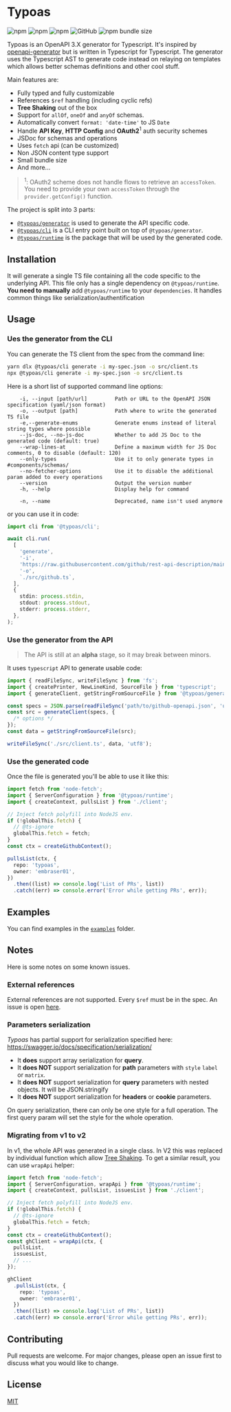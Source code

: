 # Typoas

![npm](https://img.shields.io/npm/v/@typoas/cli?label=cli%40npm)
![npm](https://img.shields.io/npm/v/@typoas/generator?label=generator%40npm)
![npm](https://img.shields.io/npm/v/@typoas/runtime?label=runtime%40npm)
![GitHub](https://img.shields.io/github/license/embraser01/typoas)
![npm bundle size](https://img.shields.io/bundlephobia/minzip/@typoas/runtime)

Typoas is an OpenAPI 3.X generator for Typescript. It's inspired by [openapi-generator](https://openapi-generator.tech/)
but is written in Typescript for Typescript. The generator uses the Typescript AST to generate code instead on relaying
on templates which allows better schemas definitions and other cool stuff.

Main features are:

- Fully typed and fully customizable
- References `$ref` handling (including cyclic refs)
- **Tree Shaking** out of the box
- Support for `allOf`, `oneOf` and `anyOf` schemas.
- Automatically convert `format: 'date-time'` to JS `Date`
- Handle **API Key**, **HTTP Config** and **OAuth2**<sup>1</sup> auth security schemes
- JSDoc for schemas and operations
- Uses `fetch` api (can be customized)
- Non JSON content type support
- Small bundle size
- And more...

> <sup>1</sup>: OAuth2 scheme does not handle flows to retrieve an `accessToken`.
> You need to provide your own `accessToken` through the `provider.getConfig()` function.

The project is split into 3 parts:

- [`@typoas/generator`](./packages/typoas-generator) is used to generate the API specific code.
- [`@typoas/cli`](./packages/typoas-cli) is a CLI entry point built on top of `@typoas/generator`.
- [`@typoas/runtime`](./packages/typoas-runtime) is the package that will be used by the generated code.

## Installation

It will generate a single TS file containing all the code specific to the underlying API.
This file only has a single dependency on `@typoas/runtime`.
**You need to manually** add `@typoas/runtime` to your `dependencies`.
It handles common things like serialization/authentification

## Usage

### Ues the generator from the CLI

You can generate the TS client from the spec from the command line:

```bash
yarn dlx @typoas/cli generate -i my-spec.json -o src/client.ts
npx @typoas/cli generate -i my-spec.json -o src/client.ts
```

Here is a short list of supported command line options:

```
    -i, --input [path/url]         Path or URL to the OpenAPI JSON specification (yaml/json format)
    -o, --output [path]            Path where to write the generated TS file
    -e,--generate-enums            Generate enums instead of literal string types where possible
    --js-doc, --no-js-doc          Whether to add JS Doc to the generated code (default: true)
    --wrap-lines-at                Define a maximum width for JS Doc comments, 0 to disable (default: 120)
    --only-types                   Use it to only generate types in #components/schemas/
    --no-fetcher-options           Use it to disable the additional param added to every operations
    --version                      Output the version number
    -h, --help                     Display help for command

    -n, --name                     Deprecated, name isn't used anymore
```

or you can use it in code:

```ts
import cli from '@typoas/cli';

await cli.run(
  [
    'generate',
    '-i',
    'https://raw.githubusercontent.com/github/rest-api-description/main/descriptions/api.github.com/api.github.com.yaml',
    '-o',
    `./src/github.ts`,
  ],
  {
    stdin: process.stdin,
    stdout: process.stdout,
    stderr: process.stderr,
  },
);
```

### Use the generator from the API

> The API is still at an **alpha** stage, so it may break between minors.

It uses `typescript` API to generate usable code:

```typescript
import { readFileSync, writeFileSync } from 'fs';
import { createPrinter, NewLineKind, SourceFile } from 'typescript';
import { generateClient, getStringFromSourceFile } from '@typoas/generator';

const specs = JSON.parse(readFileSync('path/to/github-openapi.json', 'utf8'));
const src = generateClient(specs, {
  /* options */
});
const data = getStringFromSourceFile(src);

writeFileSync('./src/client.ts', data, 'utf8');
```

### Use the generated code

Once the file is generated you'll be able to use it like this:

```typescript
import fetch from 'node-fetch';
import { ServerConfiguration } from '@typoas/runtime';
import { createContext, pullsList } from './client';

// Inject fetch polyfill into NodeJS env.
if (!globalThis.fetch) {
  // @ts-ignore
  globalThis.fetch = fetch;
}
const ctx = createGithubContext();

pullsList(ctx, {
  repo: 'typoas',
  owner: 'embraser01',
})
  .then((list) => console.log('List of PRs', list))
  .catch((err) => console.error('Error while getting PRs', err));
```

## Examples

You can find examples in the [`examples`](./examples) folder.

## Notes

Here is some notes on some known issues.

### External references

External references are not supported. Every `$ref` must be in the spec.
An issue is open [here](https://github.com/Embraser01/typoas/issues/37).

### Parameters serialization

_Typoas_ has partial support for serialization specified here: https://swagger.io/docs/specification/serialization/

- It **does** support array serialization for **query**.
- It **does NOT** support serialization for **path** parameters with `style` `label` or `matrix`.
- It **does NOT** support serialization for **query** parameters with nested objects. It will be JSON.stringify
- It **does NOT** support serialization for **headers** or **cookie** parameters.

On query serialization, there can only be one style for a full operation. The first query param will set the style for
the whole operation.

### Migrating from v1 to v2

In v1, the whole API was generated in a single class. In V2 this was replaced by individual function
which allow [Tree Shaking](https://webpack.js.org/guides/tree-shaking/). To get a similar result,
you can use `wrapApi` helper:

```typescript
import fetch from 'node-fetch';
import { ServerConfiguration, wrapApi } from '@typoas/runtime';
import { createContext, pullsList, issuesList } from './client';

// Inject fetch polyfill into NodeJS env.
if (!globalThis.fetch) {
  // @ts-ignore
  globalThis.fetch = fetch;
}
const ctx = createGithubContext();
const ghClient = wrapApi(ctx, {
  pullsList,
  issuesList,
  // ...
});

ghClient
  .pullsList(ctx, {
    repo: 'typoas',
    owner: 'embraser01',
  })
  .then((list) => console.log('List of PRs', list))
  .catch((err) => console.error('Error while getting PRs', err));
```

## Contributing

Pull requests are welcome. For major changes, please open an issue first to discuss what you would like to change.

## License

[MIT](https://choosealicense.com/licenses/mit/)
